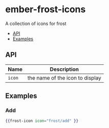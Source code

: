 # ember-frost-icons
A collection of icons for frost

 * [API](#api)
 * [Examples](#examples)
 
## API

| Name   | Description |
| ------ | ----------- |
| `icon` | the name of the icon to display |

## Examples

### Add
```handlebars
{{frost-icon icon="frost/add" }}
```
